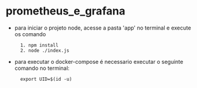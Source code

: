 # prometheus_e_grafana
- para iniciar o projeto node, acesse a pasta 'app' no terminal e execute os comando
  
        1. npm install
        2. node ./index.js

- para executar o docker-compose é necessario executar o seguinte comando no terminal:

        export UID=$(id -u)